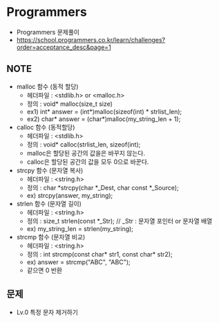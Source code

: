 # Programmers
- Programmers 문제풀이
- https://school.programmers.co.kr/learn/challenges?order=acceptance_desc&page=1

## NOTE
- malloc 함수 (동적 할당)
    - 헤더파일 : <stdlib.h> or <malloc.h>
    - 정의 : void* malloc(size_t size)
    - ex1) int* answer = (int*)malloc(sizeof(int) * strlist_len);
    - ex2) char* answer = (char*)malloc(my_string_len + 1);
- calloc 함수 (동적할당)
    - 헤더파일 : <stdlib.h>
    - 정의 : void* calloc(strlist_len, sizeof(int);
    - malloc은 할당된 공간의 값을은 바꾸지 않는다.
    - calloc은 할당된 공간의 값을 모두 0으로 바꾼다.
- strcpy 함수 (문자열 복사)
    - 헤더파일 : <string.h>
    - 정의 : char *strcpy(char *_Dest, char const *_Source);
    - ex) strcpy(answer, my_string);
- strlen 함수 (문자열 길이)
    - 헤더파일 : <string.h>
    - 정의 : size_t strlen(const *_Str);       // _Str : 문자열 포인터 or 문자열 배열
    - ex) my_string_len = strlen(my_string);
- strcmp 함수 (문자열 비교) 
    - 헤더파일 : <string.h>
    - 정의 : int strcmp(const char* str1, const char* str2);
    - ex) answer = strcmp("ABC", "ABC");
    - 같으면 0 반환


## 문제
- Lv.0 특정 문자 제거하기

